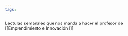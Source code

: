 ```yaml
---
tags:
---
```

Lecturas semanales que nos manda a hacer el profesor de [[Emprendimiento e Innovación I]]
